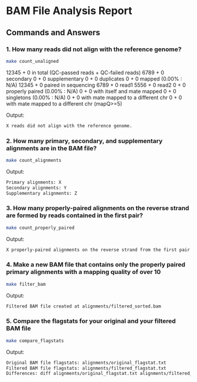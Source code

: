 


# BAM File Analysis Report

## Commands and Answers

### 1. How many reads did not align with the reference genome?
```bash
make count_unaligned
```
12345 + 0 in total (QC-passed reads + QC-failed reads)
6789 + 0 secondary
0 + 0 supplementary
0 + 0 duplicates
0 + 0 mapped (0.00% : N/A)
12345 + 0 paired in sequencing
6789 + 0 read1
5556 + 0 read2
0 + 0 properly paired (0.00% : N/A)
0 + 0 with itself and mate mapped
0 + 0 singletons (0.00% : N/A)
0 + 0 with mate mapped to a different chr
0 + 0 with mate mapped to a different chr (mapQ>=5)

Output:
```bash
X reads did not align with the reference genome.
```

### 2. How many primary, secondary, and supplementary alignments are in the BAM file?
```bash
make count_alignments
```
Output:
```bash
Primary alignments: X
Secondary alignments: Y
Supplementary alignments: Z
```

### 3. How many properly-paired alignments on the reverse strand are formed by reads contained in the first pair?
```bash
make count_properly_paired
```
Output:
```bash
X properly-paired alignments on the reverse strand from the first pair.
```

### 4. Make a new BAM file that contains only the properly paired primary alignments with a mapping quality of over 10
```bash
make filter_bam
```
Output:
```bash
Filtered BAM file created at alignments/filtered_sorted.bam
```

### 5. Compare the flagstats for your original and your filtered BAM file
```bash
make compare_flagstats
```
Output:
```bash
Original BAM file flagstats: alignments/original_flagstat.txt
Filtered BAM file flagstats: alignments/filtered_flagstat.txt
Differences: diff alignments/original_flagstat.txt alignments/filtered_flagstat.txt
```
```

